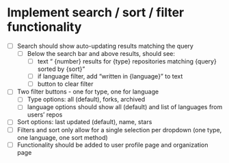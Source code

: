 # Implement search / sort / filter functionality

- [ ] Search should show auto-updating results matching the query
  - [ ] Below the search bar and above results, should see:
    - [ ] text “ {number} results for {type} repositories matching {query} sorted by {sort}”
    - [ ] if language filter, add “written in {language}” to text
    - [ ] button to clear filter
- [ ] Two filter buttons - one for type, one for language
  - [ ] Type options: all (default), forks, archived
  - [ ] language options should show all (default) and list of languages from users’ repos
- [ ] Sort options: last updated (default), name, stars
- [ ] Filters and sort only allow for a single selection per dropdown (one type, one language, one sort method)
- [ ] Functionality should be added to user profile page and organization page
